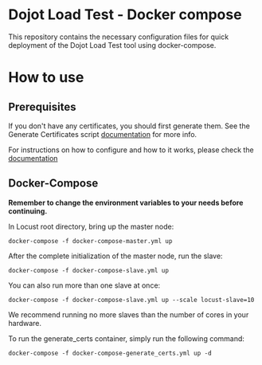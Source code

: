 # Dojot Load Test - Docker compose
This repository contains the necessary configuration files
for quick deployment of the Dojot Load Test tool using docker-compose.

# **How to use**

## **Prerequisites**

If you don't have any certificates, you should first generate them. See the
Generate Certificates script [documentation](https://github.com/dojot/dojot/tree/master/connector/mqtt/locust/src/scripts/README.md) for more info.

For instructions on how to configure and how to it works, please check the [documentation](https://github.com/dojot/dojot/tree/master/connector/mqtt/locust/README.md)

## **Docker-Compose**

**Remember to change the environment variables to your needs before continuing.**

In Locust root directory, bring up the master node:

```shell
docker-compose -f docker-compose-master.yml up
```

After the complete initialization of the master node, run the slave:

```shell
docker-compose -f docker-compose-slave.yml up
```

You can also run more than one slave at once:

```shell
docker-compose -f docker-compose-slave.yml up --scale locust-slave=10
```

We recommend running no more slaves than the number of cores in your hardware.

To run the generate_certs container, simply run the following command:
```shell
docker-compose -f docker-compose-generate_certs.yml up -d
```
